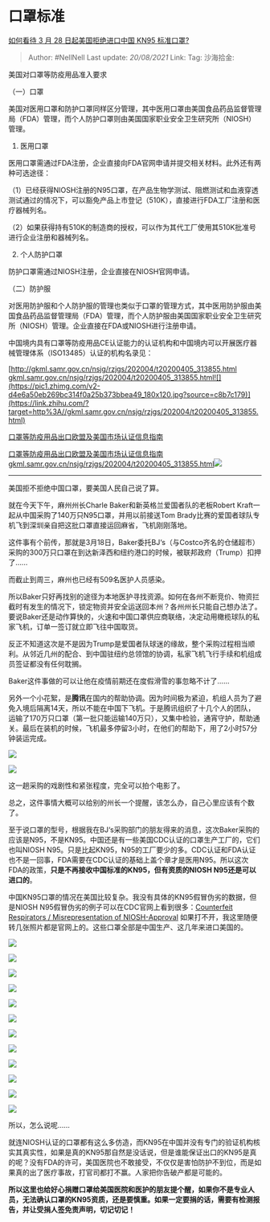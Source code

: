 # 口罩标准
[如何看待 3 月 28 日起美国拒绝进口中国 KN95 标准口罩?](https://www.zhihu.com/question/383861238/answer/1124226094)

> Author: #NellNell
> Last update: *20/08/2021*
> Link:
> Tag:
> 沙海拾金:

美国对口罩等防疫用品准入要求

（一）口罩

美国对医用口罩和防护口罩同样区分管理，其中医用口罩由美国食品药品监督管理局（FDA）管理，而个人防护口罩则由美国国家职业安全卫生研究所（NIOSH）管理。

1. 医用口罩

医用口罩需通过FDA注册，企业直接向FDA官网申请并提交相关材料。此外还有两种可选途径：

（1）已经获得NIOSH注册的N95口罩，在产品生物学测试、阻燃测试和血液穿透测试通过的情况下，可以豁免产品上市登记（510K），直接进行FDA工厂注册和医疗器械列名。

（2）如果获得持有510K的制造商的授权，可以作为其代工厂使用其510K批准号进行企业注册和器械列名。

2. 个人防护口罩

防护口罩需通过NIOSH注册，企业直接在NIOSH官网申请。

（二）防护服

对医用防护服和个人防护服的管理也类似于口罩的管理方式，其中医用防护服由美国食品药品监督管理局（FDA）管理，而个人防护服由美国国家职业安全卫生研究所（NIOSH）管理。企业直接在FDA或NIOSH进行注册申请。

中国境内具有口罩等防疫用品CE认证能力的认证机构和中国境内可以开展医疗器械管理体系（ISO13485）认证的机构名录见：

[http://gkml.samr.gov.cn/nsjg/rzjgs/202004/t20200405_313855.html​gkml.samr.gov.cn/nsjg/rzjgs/202004/t20200405_313855.html![](https://pic1.zhimg.com/v2-d4e6a50eb269bc314f0a25b373bbea49_180x120.jpg?source=c8b7c179)](https://link.zhihu.com/?target=http%3A//gkml.samr.gov.cn/nsjg/rzjgs/202004/t20200405_313855.html)

[口罩等防疫用品出口欧盟及美国市场认证信息指南](https://link.zhihu.com/?target=http%3A//gkml.samr.gov.cn/nsjg/rzjgs/202004/t20200405_313855.html)

[口罩等防疫用品出口欧盟及美国市场认证信息指南​gkml.samr.gov.cn/nsjg/rzjgs/202004/t20200405_313855.html![](https://pic3.zhimg.com/v2-d4e6a50eb269bc314f0a25b373bbea49_180x120.jpg?source=c8b7c179)](https://link.zhihu.com/?target=http%3A//gkml.samr.gov.cn/nsjg/rzjgs/202004/t20200405_313855.html)

---

美国拒不拒绝中国口罩，要美国人民自己说了算。

就在今天下午，麻州州长Charle Baker和新英格兰爱国者队的老板Robert Kraft一起从中国采购了140万只N95口罩，并用以前接送Tom Brady比赛的爱国者球队专机飞到深圳亲自把这批口罩直接运回麻省，飞机刚刚落地。

这件事有个前传，那就是3月18日，Baker委托BJ‘s（与Costco齐名的仓储超市）采购的300万只口罩在到达新泽西和纽约港口的时候，被联邦政府（Trump）扣押了……

而截止到周三，麻州也已经有509名医护人员感染。

所以Baker只好再找别的途径为本地医护寻找资源。如何在各州不断竞价、物资拦截时有发生的情况下，锁定物资并安全运送回本州？各州州长只能自己想办法了。要说Baker还是动作算快的，火速和中国口罩供应商联络，决定动用橄榄球队的私家飞机，订单一签订就立即飞往中国取货。

反正不知道这次是不是因为Trump是爱国者队球迷的缘故，整个采购过程相当顺利。从邻近几州的配合、到中国驻纽约总领馆的协调，私家飞机飞行手续和机组成员签证都没有任何耽搁。

Baker这件事做的可以让他在疫情前期还在度假滑雪的事忽略不计了……

另外一个小花絮，是**腾讯**在国内的帮助协调。因为时间极为紧迫，机组人员为了避免入境后隔离14天，所以不能在中国下飞机。于是腾讯组织了十几个人的团队，运输了170万只口罩（第一批只能运输140万只），又集中检验，通宵守护，帮助通关。最后在装机的时候，飞机最多停留3小时，在他们的帮助下，用了2小时57分钟装运完成。

![](https://pic1.zhimg.com/50/v2-9db7004f20e0ce7dc8cbe2b4b955eaf9_720w.jpg?source=c8b7c179)

![](https://pic1.zhimg.com/80/v2-9db7004f20e0ce7dc8cbe2b4b955eaf9_720w.jpg?source=c8b7c179)

这一趟采购的戏剧性和紧张程度，完全可以拍个电影了。

总之，这件事情大概可以给别的州长一个提醒，该怎么办，自己心里应该有个数了。

至于说口罩的型号，根据我在BJ‘s采购部门的朋友得来的消息，这次Baker采购的应该是N95，不是KN95。中国还是有一些美国CDC认证的口罩生产工厂的，它们也叫NIOSH N95。只是比起KN95，N95的工厂要少的多。CDC认证和FDA认证也不是一回事，FDA需要在CDC认证的基础上盖个章才是医用N95。所以这次FDA的政策，**只是不再接收中国标准的KN95，但有资质的NIOSH N95还是可以进口的**。

中国KN95口罩的情况在美国比较复杂。我没有具体的KN95假冒伪劣的数据，但是NIOSH N95假冒伪劣的例子可以在CDC官网上看到很多：[Counterfeit Respirators / Misrepresentation of NIOSH-Approval](https://link.zhihu.com/?target=https%3A//www.cdc.gov/niosh/npptl/usernotices/counterfeitResp.html%3Ffrom%3Dtimeline) 如果打不开，我这里随便转几张照片都是官网上的。这些口罩全部是中国生产、这几年来进口美国的。

![](https://pic3.zhimg.com/50/v2-a31cbc7f6da57a776d95178aa31d2bc1_720w.jpg?source=c8b7c179)

![](https://pic3.zhimg.com/80/v2-a31cbc7f6da57a776d95178aa31d2bc1_720w.jpg?source=c8b7c179)

![](https://pic1.zhimg.com/50/v2-bb4a9fe0b4879d34952d26575d142b61_720w.jpg?source=c8b7c179)

![](https://pic1.zhimg.com/80/v2-bb4a9fe0b4879d34952d26575d142b61_720w.jpg?source=c8b7c179)

![](https://pic1.zhimg.com/50/v2-14cd6faf388cd6d591268af88e3ea7e7_720w.jpg?source=c8b7c179)

![](https://pic1.zhimg.com/80/v2-14cd6faf388cd6d591268af88e3ea7e7_720w.jpg?source=c8b7c179)

![](https://pic1.zhimg.com/50/v2-7b01976f2198b89b88611d764adb6cee_720w.jpg?source=c8b7c179)

![](https://pic1.zhimg.com/80/v2-7b01976f2198b89b88611d764adb6cee_720w.jpg?source=c8b7c179)

![](https://pic1.zhimg.com/50/v2-7b01976f2198b89b88611d764adb6cee_720w.jpg?source=c8b7c179)

![](https://pic1.zhimg.com/80/v2-7b01976f2198b89b88611d764adb6cee_720w.jpg?source=c8b7c179)

![](https://pic2.zhimg.com/50/v2-eb00a19dee7b88b94340163b548b90be_720w.jpg?source=c8b7c179)

![](https://pic2.zhimg.com/80/v2-eb00a19dee7b88b94340163b548b90be_720w.jpg?source=c8b7c179)

所以，怎么说呢……

就连NIOSH认证的口罩都有这么多仿造，而KN95在中国并没有专门的验证机构核实其真实性，如果是真的KN95那自然是没话说，但是谁能保证出口的KN95是真的呢？没有FDA的许可，美国医院也不敢接受，不仅仅是害怕防护不到位，而是如果真的出了医疗事故，打官司都打不赢。人家把你告破产都是可能的。

**所以这里也给好心捐赠口罩给美国医院和医护的朋友提个醒，如果你不是专业人员，无法确认口罩的KN95资质，还是要慎重。如果一定要捐的话，需要有检测报告，并让受捐人签免责声明，切记切记！**

